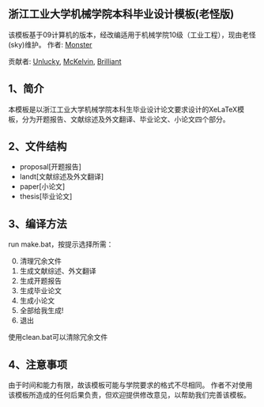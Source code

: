 ## 浙江工业大学机械学院本科毕业设计模板(老怪版)
该模板基于09计算机的版本，经改编适用于机械学院10级（工业工程），现由老怪(sky)维护。
作者: 
[Monster](http://github.com/diufanshu)

贡献者: 
[Unlucky](http://blog.thebeyond.name),
[McKelvin](https://github.com/mckelvin), 
[Brilliant](https://github.com/Brilliant)

## 1、简介

本模板是以浙江工业大学机械学院本科生毕业设计论文要求设计的XeLaTeX模板，分为开题报告、文献综述及外文翻译、毕业论文、小论文四个部分。

## 2、文件结构

 - proposal[开题报告]
 - landt[文献综述及外文翻译]
 - paper[小论文]
 - thesis[毕业论文]

## 3、编译方法

run make.bat，按提示选择所需：

 0. 清理冗余文件
 1. 生成文献综述、外文翻译
 2. 生成开题报告
 3. 生成毕业论文
 4. 生成小论文
 5. 全部给我生成!
 6. 退出

使用clean.bat可以清除冗余文件

## 4、注意事项

由于时间和能力有限，故该模板可能与学院要求的格式不尽相同。
作者不对使用该模板所造成的任何后果负责，但欢迎提供修改意见，以帮助我们完善该模板。